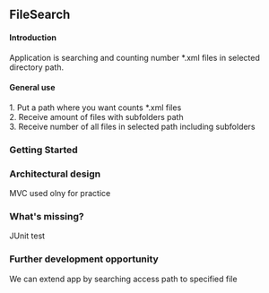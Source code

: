 <h2>FileSearch</h2>

<h4>Introduction</h4>
Application is searching and counting number *.xml files in selected directory path.

<h4>General use</h4>
1. Put a path where you want counts *.xml files <br>
2. Receive amount of files with subfolders path <br>
3. Receive number of all files in selected path including subfolders <br>

<h3>Getting Started</h3>


<h3>Architectural design</h3>

MVC used olny for practice 

<h3>What's missing?</h3>

JUnit test

<h3>Further development opportunity</h3>

We can extend app by searching access path to specified file
